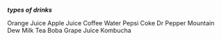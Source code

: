 ***types of drinks***

Orange Juice
Apple Juice
Coffee
Water
Pepsi
Coke
Dr Pepper
Mountain Dew
Milk
Tea
Boba
Grape Juice
Kombucha 
